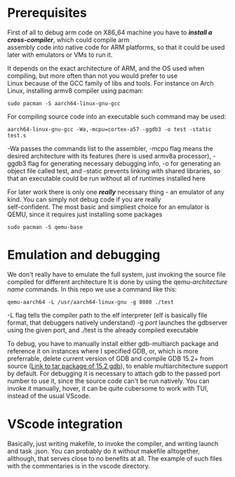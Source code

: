 # Prerequisites 

First of all to debug arm code on X86_64 machine you have to ***install a cross-compiler***, which could compile arm  
assembly code into native code for ARM platforms, so that it could be used later with emulators or VMs to run it. 

It depends on the exact architecture of ARM, and the OS used when compiling, but more often than not you would prefer to use  
Linux because of the GCC family of libs and tools. For instance on Arch Linux, installing armv8 compiler using pacman:

```
sudo pacman -S aarch64-linux-gnu-gcc
```

For compiling source code into an executable such command may be used:

```
aarch64-linux-gnu-gcc -Wa,-mcpu=cortex-a57 -ggdb3 -o test -static test.s
```

-Wa passes the commands list to the assembler, -mcpu flag means the desired architecture with its features 
(here is used armv8a processor), -ggdb3 flag for generating necessary debugging info, -o for generating an object file called test,
and -static prevents linking with shared libraries, so that an executable could be run without all of runtimes installed here

For later work there is only one ***really*** necessary thing - an emulator of any kind. You can simply not debug code if you are really  
self-confident. The most basic and simpliest choice for an emulator is QEMU, since it requires just installing some packages

```
sudo pacman -S qemu-base
```

# Emulation and debugging 
We don't really have to emulate the full system, just invoking the source file compiled for different architecture
It is done by using the qemu-*architecture name* commands. In this repo we use a command like this:
```
qemu-aarch64 -L /usr/aarch64-linux-gnu -g 8080 ./test
```
-L flag tells the compiler path to the elf interpreter (elf is basically file format, that debuggers natively understand)
-g *port* launches the gdbserver using the given port, and ./test is the already compiled executable

To debug, you have to manually install either gdb-multiarch package and reference it on instances where I specified GDB, or,
which is more preferrable, delete current version of GDB and compile GDB 15.2+ from source ([Link to tar package of 15.2 gdb](https://ftp.gnu.org/gnu/gdb/gdb-15.2.tar.xz)),
to enable multiarchitecture support by default.
For debugging it is necessary to attach gdb to the passed port number to use it, since the source code can't be run
natively. You can invoke it manually, hover, it can be quite cubersome to work with TUI, instead of the usual VScode.

# VScode integration

Basically, just writing makefile, to invoke the compiler, and writing launch and task .json. You can probably do it
without makefile alltogether, allthough, that serves close to no benefits at all. The example of such files with the
commentaries is in the vscode directory.
